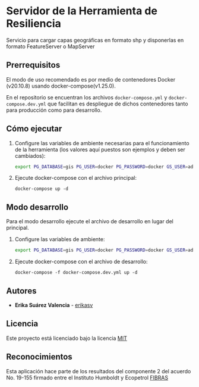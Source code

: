 # Servidor de la Herramienta de Resiliencia

Servicio para cargar capas geográficas en formato shp y disponerlas en formato FeatureServer o MapServer

## Prerrequisitos

El modo de uso recomendado es por medio de contenedores Docker (v20.10.8) usando docker-compose(v1.25.0).

En el repositorio se encuentran los archivos `docker-compose.yml` y `docker-compose.dev.yml` que facilitan es despliegue de dichos contenedores tanto para producción como para desarrollo.

## Cómo ejecutar

1. Configure las variables de ambiente necesarias para el funcionamiento de la herramienta (los valores aquí puestos son ejemplos y deben ser cambiados):
   ```sh
   export PG_DATABASE=gis PG_USER=docker PG_PASSWORD=docker GS_USER=admin GS_PASS=geoserver GS_DATA_DIR='../geoserver_data'
   ```
1. Ejecute docker-compose con el archivo principal:
   ```
   docker-compose up -d
   ```

## Modo desarrollo

Para el modo desarrollo ejecute el archivo de desarrollo en lugar del principal.

1. Configure las variables de ambiente:
   ```sh
   export PG_DATABASE=gis PG_USER=docker PG_PASSWORD=docker GS_USER=admin GS_PASS=geoserver GS_DATA_DIR='../geoserver_data'
   ```
1. Ejecute docker-compose con el archivo de desarrollo:
   ```
   docker-compose -f docker-compose.dev.yml up -d
   ```

## Autores

- **Erika Suárez Valencia** - [erikasv](https://github.com/erikasv)

## Licencia

Este proyecto está licenciado bajo la licencia [MIT](LICENSE)

## Reconocimientos

Esta aplicación hace parte de los resultados del componente 2 del acuerdo No. 19-155 firmado entre el Instituto Humboldt y Ecopetrol [FIBRAS](http://humboldt.org.co/fibras/componente2.html)
